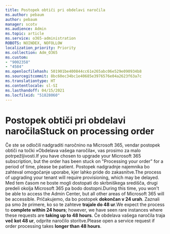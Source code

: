 ```yaml
---
title: Postopek obtiči pri obdelavi naročila
ms.author: pebaum
author: pebaum
manager: scotv
ms.audience: Admin
ms.topic: article
ms.service: o365-administration
ROBOTS: NOINDEX, NOFOLLOW
localization_priority: Priority
ms.collection: Adm_O365
ms.custom:
- "9002358"
- "4584"
ms.openlocfilehash: 501901be400844cc61e265abc06e529e090934b8
ms.sourcegitcommit: 8bc60ec34bc1e40685e3976576e04a2623f63a7c
ms.translationtype: HT
ms.contentlocale: sl-SI
ms.lasthandoff: 04/15/2021
ms.locfileid: "51828060"
---
```

# <a name="stuck-on-processing-order"></a><span data-ttu-id="e5ca5-102">Postopek obtiči pri obdelavi naročila</span><span class="sxs-lookup"><span data-stu-id="e5ca5-102">Stuck on processing order</span></span>

<span data-ttu-id="e5ca5-103">Če ste se odločili nadgraditi naročnino na Microsoft 365, vendar postopek obtiči na točki »Obdelava vašega naročila«, vas prosimo za malo potrpežljivosti.</span><span class="sxs-lookup"><span data-stu-id="e5ca5-103">If you have chosen to upgrade your Microsoft 365 subscription, but the order has been stuck on "Processing your order" for a period of time, please be patient.</span></span> <span data-ttu-id="e5ca5-104">Postopek nadgradnje najemnika bo zahteval omogočanje uporabe, kjer lahko pride do zakasnitve.</span><span class="sxs-lookup"><span data-stu-id="e5ca5-104">The process of upgrading your tenant will require provisioning, which may be delayed.</span></span> <span data-ttu-id="e5ca5-105">Med tem časom ne boste mogli dostopati do skrbniškega središča, drugi predeli okolja Microsoft 365 pa bodo dostopni.</span><span class="sxs-lookup"><span data-stu-id="e5ca5-105">During this time, you won't be able to access the Admin Center, but all other areas of Microsoft 365 will be accessible.</span></span> <span data-ttu-id="e5ca5-106">Pričakujemo, da bo postopek **dokončan v 24 urah**. Zaznali pa smo že primere, ko so te zahteve **trajale do 48 ur**.</span><span class="sxs-lookup"><span data-stu-id="e5ca5-106">We expect the process to **complete within 24 hours**; however, we have seen rare instances where these requests are **taking up to 48 hours**.</span></span> <span data-ttu-id="e5ca5-107">Če obdelava vašega naročila traja **več kot 48 ur**, odprite naročilo storitve.</span><span class="sxs-lookup"><span data-stu-id="e5ca5-107">Please open a service request if order processing takes **longer than 48 hours**.</span></span>
